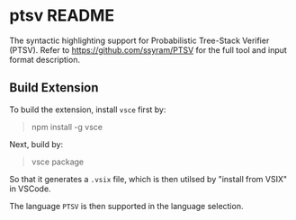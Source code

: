 # ptsv README

The syntactic highlighting support for Probabilistic Tree-Stack Verifier (PTSV).
Refer to https://github.com/ssyram/PTSV for the full tool and input format description.

## Build Extension

To build the extension, install `vsce` first by:

> npm install -g vsce

Next, build by:

> vsce package

So that it generates a `.vsix` file, which is then utilsed by "install from VSIX" in VSCode.

The language `PTSV` is then supported in the language selection.
